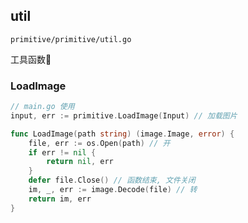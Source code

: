 ## util

`primitive/primitive/util.go`

工具函数🔧

### LoadImage

``` go
// main.go 使用
input, err := primitive.LoadImage(Input) // 加载图片
```

``` go
func LoadImage(path string) (image.Image, error) {
	file, err := os.Open(path) // 开
	if err != nil {
		return nil, err
	}
	defer file.Close() // 函数结束, 文件关闭
	im, _, err := image.Decode(file) // 转
	return im, err
}
```

###
